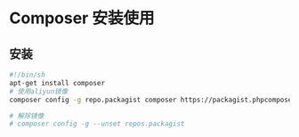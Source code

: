 # Composer 安装使用

## 安装
``` sh
#!/bin/sh
apt-get install composer
# 使用aliyun镜像
composer config -g repo.packagist composer https://packagist.phpcomposer.com

# 解除镜像
# composer config -g --unset repos.packagist

```